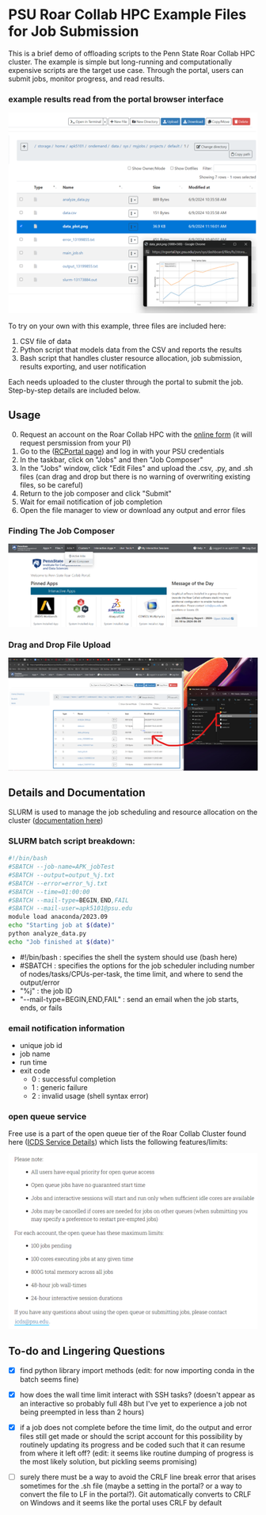 # PSU Roar Collab HPC Example Files for Job Submission

This is a brief demo of offloading scripts to the Penn State Roar Collab HPC cluster.  The example is simple but long-running and computationally expensive scripts are the target use case.  Through the portal, users can submit jobs, monitor progress, and read results.

### example results read from the portal browser interface

![results](images/ExampleData.png)

To try on your own with this example, three files are included here:

1. CSV file of data
2. Python script that models data from the CSV and reports the results
3. Bash script that handles cluster resource allocation, job submission, results exporting, and user notification

Each needs uploaded to the cluster through the portal to submit the job.  Step-by-step details are included below.

## Usage

0. Request an account on the Roar Collab HPC with the [online form](https://accounts.aci.ics.psu.edu/users/) (it will request persmission from your PI)
1. Go to the  ([RCPortal page](https://rcportal.hpc.psu.edu/pun/sys/dashboard/)) and log in with your PSU credentials
2. In the taskbar, click on "Jobs" and then "Job Composer"
3. In the "Jobs" window, click "Edit Files" and upload the .csv, .py, and .sh files (can drag and drop but there is no warning of overwriting existing files, so be careful)
4. Return to the job composer and click "Submit"
5. Wait for email notification of job completion
6. Open the file manager to view or download any output and error files

### Finding The Job Composer
![job composer](images/JobComposter.png)

### Drag and Drop File Upload
![drag and drop](images/DragAndDrop.png)

## Details and Documentation

SLURM is used to manage the job scheduling and resource allocation on the cluster ([documentation here](https://slurm.schedmd.com/documentation.html))

### SLURM batch script breakdown:
  
  ```bash
  #!/bin/bash
  #SBATCH --job-name=APK_jobTest
  #SBATCH --output=output_%j.txt
  #SBATCH --error=error_%j.txt
  #SBATCH --time=01:00:00
  #SBATCH --mail-type=BEGIN,END,FAIL
  #SBATCH --mail-user=apk5101@psu.edu
  module load anaconda/2023.09
  echo "Starting job at $(date)"
  python analyze_data.py
  echo "Job finished at $(date)"
  ```

- #!/bin/bash : specifies the shell the system should use (bash here)
- #SBATCH : specifies the options for the job scheduler including number of nodes/tasks/CPUs-per-task, the time limit, and where to send the output/error
- "%j" : the job ID
- "--mail-type=BEGIN,END,FAIL" : send an email when the job starts, ends, or fails

### email notification information

- unique job id
- job name
- run time
- exit code
  - 0 : successful completion
  - 1 : generic failure
  - 2 : invalid usage (shell syntax error)

### open queue service

Free use is a part of the open queue tier of the Roar Collab Cluster found here ([ICDS Service Details](https://www.icds.psu.edu/service-details/)) which lists the following features/limits:

![open queue](images/OpenQueueDetails.png)

## To-do and Lingering Questions

- [x] find python library import methods (edit: for now importing conda in the batch seems fine)

- [x] how does the wall time limit interact with SSH tasks? (doesn't appear as an interactive so probably full 48h but I've yet to experience a job not being preempted in less than 2 hours)

- [x] if a job does not complete before the time limit, do the output and error files still get made or should the script account for this possibility by routinely updating its progress and be coded such that it can resume from where it left off? (edit: it seems like routine dumping of progress is the most likely solution, but pickling seems promising)

- [ ] surely there must be a way to avoid the CRLF line break error that arises sometimes for the .sh file (maybe a setting in the portal? or a way to convert the file to LF in the portal?).  Git automatically converts to CRLF on Windows and it seems like the portal uses CRLF by default
